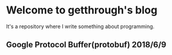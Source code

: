 # Welcome to getthrough's blog
It's a repository where I write something about programming. 

## Google Protocol Buffer(protobuf) 2018/6/9


